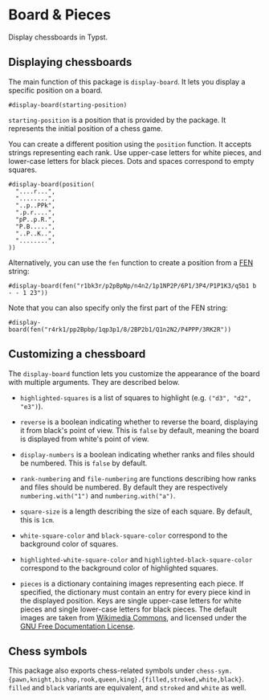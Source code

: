# Board & Pieces

Display chessboards in Typst.

## Displaying chessboards

The main function of this package is `display-board`. It lets you display a specific position on a board.

```example
#display-board(starting-position)
```

`starting-position` is a position that is provided by the package. It represents the initial position of a chess game.

You can create a different position using the `position` function. It accepts strings representing each rank. Use upper-case letters for white pieces, and lower-case letters for black pieces. Dots and spaces correspond to empty squares.

```example
#display-board(position(
  "....r...",
  "........",
  "..p..PPk",
  ".p.r....",
  "pP..p.R.",
  "P.B.....",
  "..P..K..",
  "........",
))
```

Alternatively, you can use the `fen` function to create a position from a [FEN](https://en.wikipedia.org/wiki/Forsyth%E2%80%93Edwards_Notation) string:

```example
#display-board(fen("r1bk3r/p2pBpNp/n4n2/1p1NP2P/6P1/3P4/P1P1K3/q5b1 b - - 1 23"))
```

Note that you can also specify only the first part of the FEN string:

```example
#display-board(fen("r4rk1/pp2Bpbp/1qp3p1/8/2BP2b1/Q1n2N2/P4PPP/3RK2R"))
```


## Customizing a chessboard

The `display-board` function lets you customize the appearance of the board with multiple arguments. They are described below.

- `highlighted-squares` is a list of squares to highlight (e.g. `("d3", "d2", "e3")`).

- `reverse` is a boolean indicating whether to reverse the board, displaying it from black's point of view. This is `false` by default, meaning the board is displayed from white's point of view.

- `display-numbers` is a boolean indicating whether ranks and files should be numbered. This is `false` by default.

- `rank-numbering` and `file-numbering` are functions describing how ranks and files should be numbered. By default they are respectively `numbering.with("1")` and `numbering.with("a")`.

- `square-size` is a length describing the size of each square. By default, this is `1cm`.

- `white-square-color` and `black-square-color` correspond to the background color of squares.

- `highlighted-white-square-color` and `highlighted-black-square-color` correspond to the background color of highlighted squares.

- `pieces` is a dictionary containing images representing each piece. If specified, the dictionary must contain an entry for every piece kind in the displayed position. Keys are single upper-case letters for white pieces and single lower-case letters for black pieces. The default images are taken from [Wikimedia Commons](https://commons.wikimedia.org/wiki/Category:SVG_chess_pieces), and licensed under the [GNU Free Documentation License](https://commons.wikimedia.org/wiki/Commons:GNU_Free_Documentation_License,_version_1.2).


## Chess symbols

This package also exports chess-related symbols under `chess-sym.{pawn,knight,bishop,rook,queen,king}.{filled,stroked,white,black}`. `filled` and `black` variants are equivalent, and `stroked` and `white` as well.
